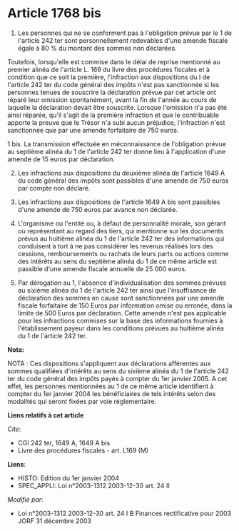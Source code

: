 # Article 1768 bis

1. Les personnes qui ne se conforment pas à l'obligation prévue par le 1 de l'article 242 ter sont personnellement redevables
d'une amende fiscale égale à 80 % du montant des sommes non déclarées.

Toutefois, lorsqu'elle est commise dans le délai de reprise mentionné au premier alinéa de l'article L. 169 du livre des
procédures fiscales et à condition que ce soit la première, l'infraction aux dispositions du I de l'article 242 ter du code
général des impôts n'est pas sanctionnée si les personnes tenues de souscrire la déclaration prévue par cet article ont
réparé leur omission spontanément, avant la fin de l'année au cours de laquelle la déclaration devait être souscrite. Lorsque
l'omission n'a pas été ainsi réparée, qu'il s'agit de la première infraction et que le contribuable apporte la preuve que le
Trésor n'a subi aucun préjudice, l'infraction n'est sanctionnée que par une amende forfaitaire de 750 euros.

1 bis. La transmission effectuée en méconnaissance de l'obligation prévue au septième alinéa du 1 de l'article 242 ter donne
lieu à l'application d'une amende de 15 euros par déclaration.

2. Les infractions aux dispositions du deuxième alinéa de l'article 1649 A du code général des impôts sont passibles d'une
amende de 750 euros par compte non déclaré.

3. Les infractions aux dispositions de l'article 1649 A bis sont passibles d'une amende de 750 euros par avance non déclarée.

4. L'organisme ou l'entité ou, à défaut de personnalité morale, son gérant ou représentant au regard des tiers, qui mentionne
sur les documents prévus au huitième alinéa du 1 de l'article 242 ter des informations qui conduisent à tort à ne pas
considérer les revenus réalisés lors des cessions, remboursements ou rachats de leurs parts ou actions comme des intérêts au
sens du septième alinéa du 1 de ce même article est passible d'une amende fiscale annuelle de 25 000 euros.

5. Par dérogation au 1, l'absence d'individualisation des sommes prévues au sixième alinéa du 1 de l'article 242 ter ainsi
que l'insuffisance de déclaration des sommes en cause sont sanctionnées par une amende fiscale forfaitaire de 150 Euros par
information omise ou erronée, dans la limite de 500 Euros par déclaration. Cette amende n'est pas applicable pour les
infractions commises sur la base des informations fournies à l'établissement payeur dans les conditions prévues au huitième
alinéa du 1 de l'article 242 ter.

**Nota:**

NOTA : Ces dispositions s'appliquent aux déclarations afférentes aux sommes qualifiées d'intérêts au sens du sixième alinéa
du 1 de l'article 242 ter du code général des impôts payés à compter du 1er janvier 2005. A cet effet, les personnes
mentionnées au 1 de ce même article identifient à compter du 1er janvier 2004 les bénéficiaires de tels intérêts selon des
modalités qui seront fixées par voie réglementaire.

**Liens relatifs à cet article**

_Cite_:

  - CGI 242 ter, 1649 A, 1649 A bis
  - Livre des procédures fiscales - art. L169 (M)

**Liens**:

  - HISTO: Edition du 1er janvier 2004
  - SPEC_APPLI: Loi n°2003-1312 2003-12-30 art. 24 II

_Modifié par_:

  - Loi n°2003-1312 2003-12-30 art. 24 I B Finances rectificative pour 2003 JORF 31 décembre 2003

